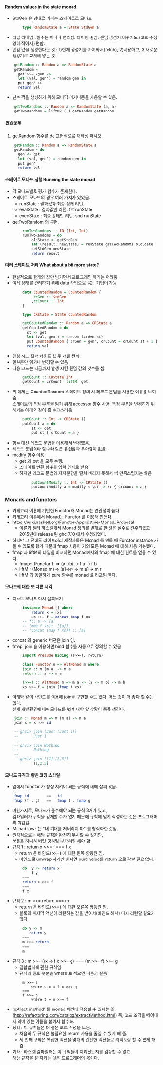 
#### Random values in the state monad
* StdGen 을 상태로 가지는 스테이트로 모나드 
```haskell
        type RandomState a = State StdGen a
```
* 타입 리네임 : 필수는 아니나 편리함. 타이핑 줄임. 랜덤 생성기 바꾸기도 (코드 수정양이 적어서) 편함.
* 랜덤 값을 생성한다는 것 : 1)현재 생성기를 가져와서(fetch), 2)사용하고, 3)새로운 생성기로 교체해 넣는 것
```haskell
    getRandom :: Random a => RandomState a
    getRandom =
      get >>= \gen ->
      let (val, gen') = random gen in
      put gen' >>
      return val
```
* 난수 짝을 생성하기 위해 모나딕 메커니즘을 사용할 수 있음.
```haskell
    getTwoRandoms :: Random a => RandomState (a, a)
    getTwoRandoms = liftM2 (,) getRandom getRandom
```
##### 연습문제
1.  getRandom 함수를 do 표현식으로 재작성 하시오.
```haskell
    getRandom :: Random a => RandomState a
    getRandom = do 
      gen <- get
      let (val, gen') = random gen in
      put gen'
      return val
```

#### 스테이트 모나드 실행 Running the state monad
* 각 모나드별로 평가 함수가 존재한다. 
* 스테이트 모나드의 경우 여러 가지가 있었음.
  * runState : 결과값과 최종 상태 리턴.
  * evalState : 결과값만 리턴. fst runState
  * execState : 최종 상태만 리턴. snd runState
* getTwoRandom 의 구현.
```haskell
        runTwoRandoms :: IO (Int, Int)
        runTwoRandoms = do
            oldState <- getStdGen
            let (result, newState) = runState getTwoRandoms oldState
            setStdGen newState
            return result
```
#### 여러 스테이트 처리 What about a bit more state?
* 현실적으로 한개의 값만 넘기면서 프로그래밍 하기는 어려움
* 여러 상태를 관리하기 위해 data 타입으로 묶는 기법이 가능
```haskell
        data CountedRandom = CountedRandom {
             crGen :: StdGen
            ,crCount :: Int
        }

        type CRState = State CountedRandom

        getCountedRandom :: Random a => CRState a
        getCountedRandom = do
          st <- get
          let (val, gen') = random (crGen st)
          put CountedRandom { crGen = gen', crCount = crCount st + 1 }
          return val
```
  * 랜덤 시드 값과 카운트 값 두 개를 관리. 
  * 일부분만 읽거나 변경할 수 있음
  * 다음 코드는 지금까지 발생 시킨 랜덤 값의 갯수를 셈. 
```haskell
        getCount :: CRState Int
        getCount = crCount `liftM` get
```
   * 위 예제는 CountedRandom 스테이트 정의 시 레코드 문법을 사용한 이유를 보여 줌.  
     스테이트의 특정 부분을 읽기 위해 accessor 함수 사용.
     특정 부분을 변경하기 위해서는 아래와 같이 좀 수고스러움. 
```haskell
        putCount :: Int -> CRState ()
        putCount a = do
            st <- get
            put st { crCount = a }

```

   * 함수 대신 레코드 문법을 이용해서 변경했음.
   * 레코드 문법이라 함수와 같은 유연함과 우아함이 없음.
   * modify 함수 이용
      * get 과 put 을 모두 수행.
      * 스테이트 변환 함수를 입력 인자로 받음
      * 하지만 레코드 문법의 지저분함을 떨쳐 버리지 못해서 썩 만족스럽지는 않음 
```haskell
            putCountModify :: Int -> CRState ()
            putCountModify a = modify $ \st -> st { crCount = a }
```

### Monads and functors

* 카테고리 이론에 기반한 Functor와 Monad는 연관성이 높다. 
* 카테고리 이론에서 Monad는 Functor 를 이용해 만든다.
* https://wiki.haskell.org/Functor-Applicative-Monad_Proposal
  * 이론과 달리 하스켈에서 Monad 정의를 별개로 한 것은 실수로 간주되었고 2015년에 release 된 ghc 7.10 에서 수정되었다.
* 하지만 그 전에도 라이브러리 제작자들은 Monad 를 만들 때 Functor instance 가 될 수 있도록 했기 때문에 fmap 사용이 거의 모든 Monad 에 대해 사용 가능했다.
* fmap 과 liftM의 타입을 비교하면 Monad에서의 fmap 에 대한 힌트를 얻을 수 있다.
  * fmap:: (Functor f) => (a->b) -> f a -> f b
  * liftM:: (Monad m) => (a1->r) -> m a1 -> m r
  * liftM 과 동일하게 pure 함수를 monad 로 리프팅 한다.



#### 모나드에 대한 또 다른 시각
* 리스트 모나드 다시 살펴보기
```haskell
        instance Monad [] where
            return x = [x]
            xs >>= f = concat (map f xs)
        -- f:: a -> [a]
        -- (map f xs):: [[a]]
        -- (concat (map f xs)) :: [a]
```
* concat 의 generic 버전은 join 임.
* fmap, join 을 이용하면 bind 함수를 자동으로 정의할 수 있음
```haskell
        import Prelude hiding ((>>=), return)

        class Functor m => AltMonad m where
        join :: m (m a) -> m a
        return :: a -> m a

        (>>=) :: AltMonad m => m a -> (a -> m b) -> m b
        xs >>= f = join (fmap f xs)
```
* 아래와 같이 바인드를 이용해 join을 구현할 수도 있다. 어느 것이 더 좋다 할 수는 없다.  
  실제 개발환경에서는 모나드를 벗겨 내야 할 상황이 종종 생긴다.
```haskell
    join :: Monad m => m (m a) -> m a
    join x = x >>= id
    
    -- ghci> join (Just (Just 1))
    --       Just 1
    --
    -- ghci> join Nothing
    --       Nothing
    --
    -- ghci> join [[1],[2,3]]
             [1,2,3]
```

#### 모나드 규칙과 좋은 코딩 스타일
* 앞에서 functor 가 항상 지켜야 되는 규칙에 대해 살펴 봤음.
```haskell
    fmap id        ==   id 
    fmap (f . g)   ==   fmap f . fmap g
```
* 마찬가지로, 모나드가 준수해야 되는 규칙 3개가 있고,  
  컴파일러가 규칙을 강제할 수가 없기 때문에 
  규칙에 맞게 작성하는 것은 프로그래머의 책임임. 
* Monad laws 는 "내 기대를 저버리지 마" 를 형식화한 것임.
* 원칙적으로는 해당 규칙을 완전히 무시할 수 있지만,  
  보물을 지나쳐 버린 것처럼 부끄러워 해야 함.
* 규칙 1  : return x >>= f   ===   f x
  * return 은 바인드(>>=) 에 대한 왼쪽 항등원 임.
  * 바인드로 unwrap 하기만 한다면 pure value를 return 으로 감쌀 필요 없다.
```haskell
        do  y <- return x
            f y                    
        === 
        return x >>= f  
        === 
        f x
``` 
* 규칙 2 : m >>= return  ===   m
  * return 은 바인드(>>=) 에 대한 오른쪽 항등원 임.
  * 블록의 마지막 액션이 리턴하는 값을 받아서(바인드 해서) 다시 리턴할 필요가 없다. 
```haskell
        do y <- m
           return y               
        ===   
        m >>= return
        ===   
        m
```
* 규칙 3 : m >>= (\x -> f x >>= g)   ===   (m >>= f) >>= g
  * 결합법칙에 관한 규칙임
  * 규칙의 괄호 부분을 where 로 적으면 다음과 같음
```
        m >>= s
            where s x = f x >>= g
        ===
        t >>= g
            where t = m >>= f
```
  * 'extract method' 를 monad 체인에 적용할 수 있다는 뜻.   
    (http://refactoring.com/catalog/extractMethod.html)
    즉, 코드 조각을 떼어내서 의미 있는 이름을 붙여서 함수화. 
* 정리 : 이 규칙들은 더 좋은 코드 작성을 도움.
  * 처음의 두 규칙은 불필요한 return 사용을 줄일 수 있게 해 줌.
  * 세 번째 규칙은 복잡한 액션을 몇개의 간단한 액션들로 리팩토링 할 수 있게 해줌.
* 기타 : 하스켈 컴파일러는 이 규칙들이 지켜졌는지를 검증할 수 없고  
  해당 규칙을 잘 지키는 것은 프로그래머의 몫이다.